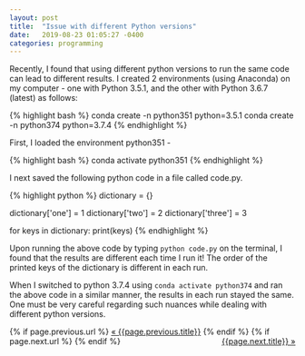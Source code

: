 ```yaml
---
layout: post
title:  "Issue with different Python versions"
date:   2019-08-23 01:05:27 -0400
categories: programming
---
```


Recently, I found that using different python versions to run the same code can lead to different results. I created 2 environments (using Anaconda) on my computer - one with Python 3.5.1, and the other with Python 3.6.7 (latest) as follows:

{% highlight bash %}
conda create -n python351 python=3.5.1
conda create -n python374 python=3.7.4
{% endhighlight %}

First, I loaded the environment python351 -

{% highlight bash %}
conda activate python351
{% endhighlight %}

I next saved the following python code in a file called code.py.

{% highlight python %}
dictionary = {}

dictionary['one'] = 1
dictionary['two'] = 2
dictionary['three'] = 3

for keys in dictionary:
	print(keys)
{% endhighlight %}


Upon running the above code by typing `python code.py` on the terminal, I found that the results are different each time I run it! The order of the printed keys of the dictionary is different in each run. 

When I switched to python 3.7.4 using `conda activate python374` and ran the above code in a similar manner, the results in each run stayed the same. One must be very careful regarding such nuances while dealing with different python versions.





<div class="Previous-next">
  {% if page.previous.url %}
    <a class="previous" href="{{page.previous.url}}">&laquo; {{page.previous.title}}</a>
  {% endif %}
  {% if page.next.url %}
    <a class="next" style="float:right" href="{{page.next.url}}">{{page.next.title}} &raquo;</a>
  {% endif %}
</div>